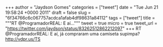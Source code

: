 
+++
author = "Jaydson Gomes"
categories = ["tweet"]
date = "Tue Jun 21 19:58:24 +0000 2011"
draft = false
slug = "6f34766c6c067757acdca1afab4df98631a84112"
tags = ["tweet"]
title = """RT @ProgramadorREAL: E aí..."""
tweet = true
micro = true
tweet_url = "https://twitter.com/jaydson/status/83262512862212097"
+++
RT @ProgramadorREAL: E aí, já compraram uma camiseta supimpa? http://vdpr.us/TS
